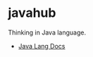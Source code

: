 javahub
=======

Thinking in Java language.



 - [Java Lang Docs](https://github.com/congdepeng/javahub/tree/master/java-lang/docs)
